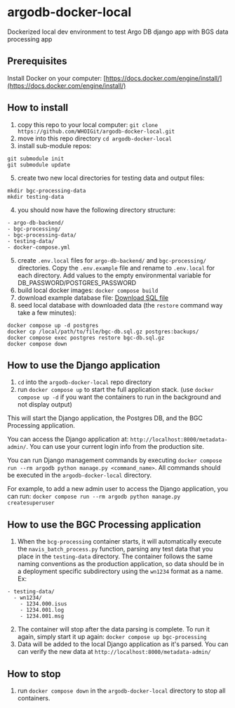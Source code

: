 # argodb-docker-local

Dockerized local dev environment to test Argo DB django app with BGS data processing app

## Prerequisites

Install Docker on your computer: [https://docs.docker.com/engine/install/](https://docs.docker.com/engine/install/)

## How to install

1. copy this repo to your local computer: `git clone https://github.com/WHOIGit/argodb-docker-local.git`
2. move into this repo directory `cd argodb-docker-local`
3. install sub-module repos:

```
git submodule init
git submodule update
```

5. create two new local directories for testing data and output files:

```
mkdir bgc-processing-data
mkdir testing-data
```

4. you should now have the following directory structure:

```
- argo-db-backend/
- bgc-processing/
- bgc-processing-data/
- testing-data/
- docker-compose.yml
```

5. create `.env.local` files for `argo-db-backend/` and `bgc-processing/` directories. Copy the `.env.example` file and rename to `.env.local` for each directory. Add values to the empty environmental variable for DB_PASSWORD/POSTGRES_PASSWORD
6. build local docker images: `docker compose build`
7. download example database file: [Download SQL file](https://whoi-my.sharepoint.com/:u:/g/personal/eandrews_whoi_edu/ETMqcrz1txtGuIA70uYhS_cBc1hlbGCPbyJI0TdlYb7SzA?e=o16Q80)
8. seed local database with downloaded data (the `restore` command way take a few minutes):

```
docker compose up -d postgres
docker cp /local/path/to/file/bgc-db.sql.gz postgres:backups/
docker compose exec postgres restore bgc-db.sql.gz
docker compose down
```

## How to use the Django application

1. `cd` into the `argodb-docker-local` repo directory
2. run `docker compose up` to start the full application stack. (use `docker compose up -d` if you want the containers to run in the background and not display output)

This will start the Django application, the Postgres DB, and the BGC Processing application.

You can access the Django application at: `http://localhost:8000/metadata-admin/`. You can use your current login info from the production site.

You can run Django management commands by executing `docker compose run --rm argodb python manage.py <command_name>`. All commands should be executed in the `argodb-docker-local` directory.

For example, to add a new admin user to access the Django application, you can run:
`docker compose run --rm argodb python manage.py createsuperuser`

## How to use the BGC Processing application

1. When the `bcg-processing` container starts, it will automatically execute the `navis_batch_process.py` function, parsing any test data that you place in the `testing-data` directory. The container follows the same naming conventions as the production application, so data should be in a deployment specific subdirectory using the `wn1234` format as a name. Ex:

```
- testing-data/
  - wn1234/
    - 1234.000.isus
    - 1234.001.log
    - 1234.001.msg

```

2. The container will stop after the data parsing is complete. To run it again, simply start it up again:
   `docker compose up bgc-processing`
3. Data will be added to the local Django application as it's parsed. You can can verify the new data at `http://localhost:8000/metadata-admin/`

## How to stop

1. run `docker compose down` in the `argodb-docker-local` directory to stop all containers.
